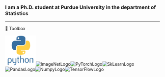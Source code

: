### I am a Ph.D. student at Purdue University in the department of Statistics

---

🧰 Toolbox

<img src = "https://raw.githubusercontent.com/devicons/devicon/2ae2a900d2f041da66e950e4d48052658d850630/icons/python/python-original-wordmark.svg"  alt = "PythonLogo" width = "100" height = "100"/><img src  = "https://raw.githubusercontent.com/valohai/ml-logos/5127528b5baadb77a6ea4b999a47b4e86bf0f98b/imagenet.svg" alt = "ImageNetLogo" width = "100" height = "100"/><img src  = "https://raw.githubusercontent.com/valohai/ml-logos/5127528b5baadb77a6ea4b999a47b4e86bf0f98b/pytorch.svg" alt = "PyTorchLogo" width = "100" height = "100"/><img src  = "https://raw.githubusercontent.com/valohai/ml-logos/5127528b5baadb77a6ea4b999a47b4e86bf0f98b/scikit-learn.svg" alt = "SkLearnLogo" width = "100" height = "100"/><img src  = "https://raw.githubusercontent.com/valohai/ml-logos/5127528b5baadb77a6ea4b999a47b4e86bf0f98b/pandas.svg" alt = "PandasLogo" width = "100" height = "100"/><img src  = "https://raw.githubusercontent.com/valohai/ml-logos/5127528b5baadb77a6ea4b999a47b4e86bf0f98b/numpy-logo.svg" alt = "NumpyLogo" width = "100" height = "100"/><img src  = "https://raw.githubusercontent.com/valohai/ml-logos/5127528b5baadb77a6ea4b999a47b4e86bf0f98b/tensorflow-tf.svg" alt = "TensorFlowLogo" width = "100" height = "100"/>
<!--
**treese41528/treese41528** is a ✨ _special_ ✨ repository because its `README.md` (this file) appears on your GitHub profile.

Here are some ideas to get you started:

- 🔭 I’m currently working on ...
- 🌱 I’m currently learning ...
- 👯 I’m looking to collaborate on ...
- 🤔 I’m looking for help with ...
- 💬 Ask me about ...
- 📫 How to reach me: ...
- 😄 Pronouns: ...
- ⚡ Fun fact: ...
-->
